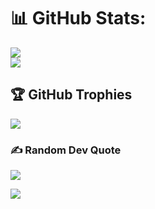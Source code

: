 
# 📊 GitHub Stats:
![](https://github-readme-stats.vercel.app/api?username=fcbnvn&theme=radical&hide_border=false&include_all_commits=false&count_private=false)<br/>
![](https://github-readme-stats.vercel.app/api/top-langs/?username=fcbnvn&theme=radical&hide_border=false&include_all_commits=false&count_private=false&layout=compact)

## 🏆 GitHub Trophies
![](https://github-profile-trophy.vercel.app/?username=fcbnvn&theme=radical&no-frame=false&no-bg=false&margin-w=4)

### ✍️ Random Dev Quote
![](https://quotes-github-readme.vercel.app/api?type=horizontal&theme=radical)

[![](https://visitcount.itsvg.in/api?id=fcbnvn&icon=5&color=4)](https://visitcount.itsvg.in)

<!-- Proudly created with GPRM ( https://gprm.itsvg.in ) -->
